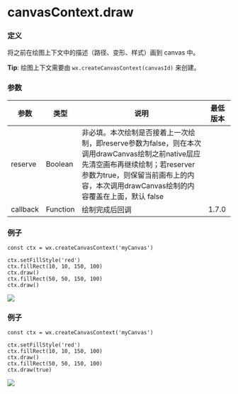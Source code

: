 <!-- https://mp.weixin.qq.com/debug/wxadoc/dev/api/canvas/draw.html -->

canvasContext.draw
==================

### 定义

将之前在绘图上下文中的描述（路径、变形、样式）画到 canvas 中。

**Tip**: 绘图上下文需要由 `wx.createCanvasContext(canvasId)` 来创建。

### 参数

  参数       |  类型       |  说明                                                                                                                                       | 最低版本 
-------------|-------------|---------------------------------------------------------------------------------------------------------------------------------------------|----------
  reserve    |  Boolean    |非必填。本次绘制是否接着上一次绘制，即reserve参数为false，则在本次调用drawCanvas绘制之前native层应先清空画布再继续绘制；若reserver参数为true，则保留当前画布上的内容，本次调用drawCanvas绘制的内容覆盖在上面，默认 false|          
  callback   |  Function   |  绘制完成后回调                                                                                                                             |  1.7.0   

### 例子

    const ctx = wx.createCanvasContext('myCanvas')
    
    ctx.setFillStyle('red')
    ctx.fillRect(10, 10, 150, 100)
    ctx.draw()
    ctx.fillRect(50, 50, 150, 100)
    ctx.draw()
    

![](https://mp.weixin.qq.com/debug/wxadoc/dev/image/canvas/un-reserve.png?t=201828)

### 例子

    const ctx = wx.createCanvasContext('myCanvas')
    
    ctx.setFillStyle('red')
    ctx.fillRect(10, 10, 150, 100)
    ctx.draw()
    ctx.fillRect(50, 50, 150, 100)
    ctx.draw(true)
    

![](https://mp.weixin.qq.com/debug/wxadoc/dev/image/canvas/reserve.png?t=201828)
